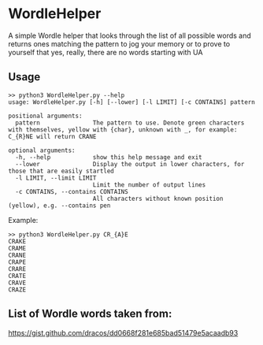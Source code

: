 # WordleHelper
A simple Wordle helper that looks through the list of all possible words and returns ones matching the pattern to jog your memory or to prove to yourself that yes, really, there are no words starting with UA

## Usage
```
>> python3 WordleHelper.py --help
usage: WordleHelper.py [-h] [--lower] [-l LIMIT] [-c CONTAINS] pattern

positional arguments:
  pattern               The pattern to use. Denote green characters with themselves, yellow with {char}, unknown with _, for example: C_{R}NE will return CRANE

optional arguments:
  -h, --help            show this help message and exit
  --lower               Display the output in lower characters, for those that are easily startled
  -l LIMIT, --limit LIMIT
                        Limit the number of output lines
  -c CONTAINS, --contains CONTAINS
                        All characters without known position (yellow), e.g. --contains pen
```

Example:
```
>> python3 WordleHelper.py CR_{A}E
CRAKE
CRAME
CRANE
CRAPE
CRARE
CRATE
CRAVE
CRAZE
```

## List of Wordle words taken from:
https://gist.github.com/dracos/dd0668f281e685bad51479e5acaadb93
